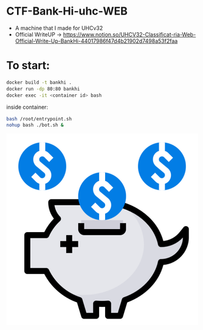 
# CTF-Bank-Hi-uhc-WEB
- A machine that I made for UHCv32 
- Official WriteUP -> https://www.notion.so/UHCV32-Classificat-ria-Web-Official-Write-Up-BankHi-44017986f47d4b21902d7498a53f2faa
# To start:
```bash 
docker build -t bankhi .
docker run -dp 80:80 bankhi
docker exec -it <container id> bash
```
inside container:
```bash
bash /root/entrypoint.sh
nohup bash ./bot.sh &
```
![alt text](https://github.com/viniciuspereiras/CTF-Bank-Hi-uhc-WEB/blob/main/iconmoney.png)
